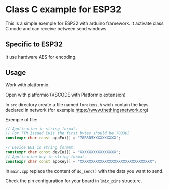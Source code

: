# Class C example for ESP32

This is a simple exemple for ESP32 with arduino framework.
It activate class C mode and can receive between send windows

## Specific to ESP32

It use hardware AES for encoding.

## Usage

Work with platformio.

Open with platformio (VSCODE with Platformio extension)

In ``src`` directory create a file named ``lorakeys.h`` wich contain the keys declared in network (for exemple <https://www.thethingsnetwork.org>)

Exemple of file:

```cpp
// Application in string format.
// For TTN issued EUIs the first bytes should be 70B3D5
constexpr char const appEui[] = "70B3D5XXXXXXXXXX";

// Device EUI in string format.
constexpr char const devEui[] = "XXXXXXXXXXXXXXXX";
// Application key in string format.
constexpr char const appKey[] = "XXXXXXXXXXXXXXXXXXXXXXXXXXXXXXXX";

```

In ``main.cpp`` replace the content of ``do_send()`` with the data you want to send.

Check the pin configuration for your board in ``lmic_pins`` structure.